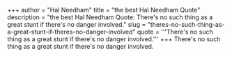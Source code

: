 +++
author = "Hal Needham"
title = "the best Hal Needham Quote"
description = "the best Hal Needham Quote: There's no such thing as a great stunt if there's no danger involved."
slug = "theres-no-such-thing-as-a-great-stunt-if-theres-no-danger-involved"
quote = '''There's no such thing as a great stunt if there's no danger involved.'''
+++
There's no such thing as a great stunt if there's no danger involved.
